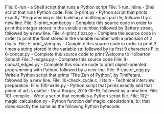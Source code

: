 File: 0-run - a Shell script that runs a Python script
File: 1-run_inline -  Shell script that runs Python code.
File: 2-print.py -  Python script that prints exactly "Programming is like building a multilingual puzzle, followed by a new line.
File: 3-print_number.py - Complete this source code in order to print the integer stored in the variable number, followed by Battery street, followed                           by a new line.
File: 4-print_float.py - Complete the source code in order to print the float stored in the variable number with a precision of 2 digits.
File: 5-print_string.py - Complete this source code in order to print 3 times a string stored in the variable str, followed by its first 9 characters
File: 6-concat.py - Complete this source code to print Welcome to Holberton School!
File: 7-edges.py - Complete this source code
File: 8-concat_edges.py - Complete this source code to print object-oriented programming with Python, followed by a new line.
File: 9-easter_egg.py - Write a Python script that prints “The Zen of Python”, by TimPeters, followed by a new line.
File: 10-check_cycle.c, lists.h - Technical interview preparation:
File: 100-write.py - Python script that prints exactly and that piece of art is useful - Dora Korpar, 2015-10-19, followed by a new line.
File: 101-compile - Write a script that compiles a Python script file.
File: 102-magic_calculation.py - Python function def magic_calculation(a, b): that does exactly the same as the following Python bytecode:
